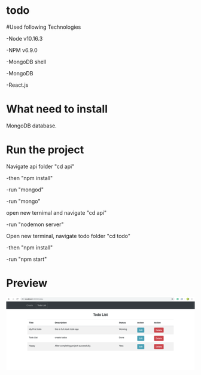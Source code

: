 # todo

#Used following Technologies

-Node v10.16.3

-NPM v6.9.0

-MongoDB shell 

-MongoDB 

-React.js 


# What need to install

MongoDB database.

# Run the project
Navigate api folder "cd api" 

-then "npm install"

-run "mongod"

-run "mongo"


open new ternimal and navigate "cd api"

-run "nodemon server"


Open new terminal, navigate todo folder "cd todo"

-then "npm install"

-run "npm start"

# Preview 

![Image description](https://github.com/RadhikaSonawane/todo/blob/master/Todo-Screenshot%20.png)

